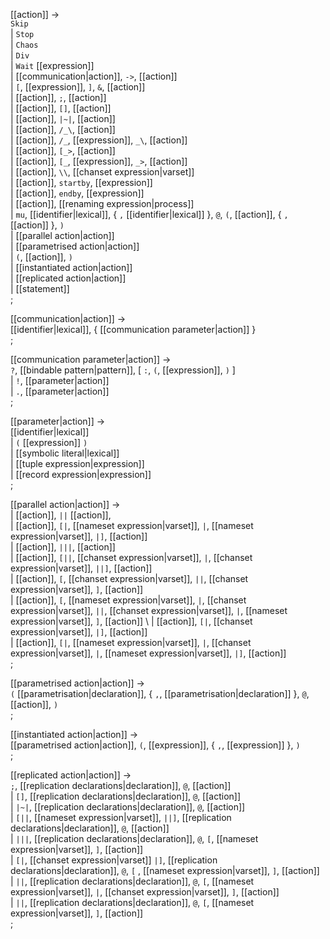 [[action]] → <br />
  `Skip` <br/>
| `Stop` <br/>
| `Chaos` <br/>
| `Div` <br/>
| `Wait` [[expression]] <br/>
| [[communication|action]], `->`, [[action]]   <br/>
| `[`, [[expression]], `]`, `&`, [[action]]   <br/>
| [[action]], `;`, [[action]]   <br/>
| [[action]], `[]`, [[action]]   <br/>
| [[action]], `|~|`, [[action]]   <br/>
| [[action]], `/_\`, [[action]]   <br/>
| [[action]], `/_`, [[expression]], `_\`, [[action]]   <br/>
| [[action]], `[_>`, [[action]]   <br/>
| [[action]], `[_`, [[expression]], `_>`, [[action]]   <br/>
| [[action]], `\\`, [[chanset expression|varset]]   <br/>
| [[action]], `startby`, [[expression]]  <br/>
| [[action]], `endby`, [[expression]]  <br/>
| [[action]], [[renaming expression|process]]   <br/>
| `mu`, [[identifier|lexical]], { `,` [[identifier|lexical]] }, `@`, `(`, [[action]], { `,` [[action]] }, `)`  <br/>
| [[parallel action|action]]  <br/>
| [[parametrised action|action]]  <br/>
| `(`, [[action]], `)`  <br/>
| [[instantiated action|action]]  <br/>
| [[replicated action|action]]  <br/>
| [[statement]]  <br/>
;

[[communication|action]] → <br />
  [[identifier|lexical]], { [[communication parameter|action]] } <br />
;

[[communication parameter|action]] → <br />
  `?`, [[bindable pattern|pattern]], [ `:`, `(`, [[expression]], `)` ] <br />
| `!`, [[parameter|action]] <br />
| `.`, [[parameter|action]] <br />
;

[[parameter|action]] → <br />
  [[identifier|lexical]] <br />
| `(` [[expression]] `)` <br />
| [[symbolic literal|lexical]] <br />
| [[tuple expression|expression]] <br />
| [[record expression|expression]] <br />
;

[[parallel action|action]] → <br />
| [[action]], `||` [[action]], <br />
| [[action]], `[|`, [[nameset expression|varset]], `|`, [[nameset expression|varset]], `|]`, [[action]] <br />
| [[action]], `|||`, [[action]] <br />
| [[action]], `[||`, [[chanset expression|varset]], `|`,  [[chanset expression|varset]], `||]`, [[action]] <br />
| [[action]], `[`, [[chanset expression|varset]], `||`, [[chanset expression|varset]], `]`, [[action]] <br />
| [[action]], `[`, [[nameset expression|varset]], `|`, [[chanset expression|varset]], `||`, [[chanset expression|varset]], `|`, [[nameset expression|varset]], `]`, [[action]] \\
| [[action]], `[|`, [[chanset expression|varset]], `|]`, [[action]] <br />
| [[action]], `[|`, [[nameset expression|varset]], `|`, [[chanset expression|varset]], `|`, [[nameset expression|varset]], `|]`, [[action]] <br />
;

[[parametrised action|action]] → <br />
  `(` [[parametrisation|declaration]], { `,`, [[parametrisation|declaration]] }, `@`, [[action]], `)` <br />
;

[[instantiated action|action]] → <br />
  [[parametrised action|action]], `(`, [[expression]], { `,`, [[expression]] }, `)` <br />
;

[[replicated action|action]] → <br />
  `;`, [[replication declarations|declaration]], `@`, [[action]] <br />
| `[]`, [[replication declarations|declaration]], `@`, [[action]] <br />
| `|~|`, [[replication declarations|declaration]], `@`, [[action]] <br />
| `[||`, [[nameset expression|varset]], `||]`, [[replication declarations|declaration]], `@`, [[action]] <br />
| `|||`, [[replication declarations|declaration]], `@`, `[`, [[nameset expression|varset]], `]`, [[action]] <br />
| `[|`, [[chanset expression|varset]] `|]`, [[replication declarations|declaration]], `@`, `[` , [[nameset expression|varset]], `]`, [[action]] <br />
| `||`, [[replication declarations|declaration]], `@`, `[`, [[nameset expression|varset]], `|`, [[chanset expression|varset]], `]`, [[action]] <br />
| `||`, [[replication declarations|declaration]], `@`, `[`, [[nameset expression|varset]], `]`, [[action]] <br />
;